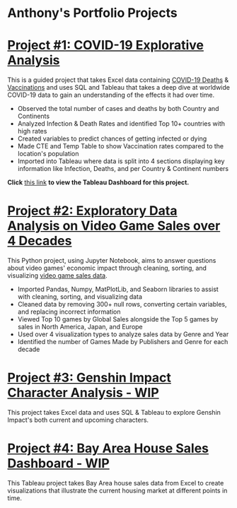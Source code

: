 # Anthony's Portfolio Projects

# [Project #1: COVID-19 Explorative Analysis](https://github.com/amcbroom13/PortfolioProjects/blob/main/COVID%20Portfolio%20Project%20Script.sql)

This is a guided project that takes Excel data containing [COVID-19 Deaths](CovidDeaths.xlsx) & [Vaccinations](CovidVaccinations.xlsx) and uses SQL and Tableau that takes a deep dive at worldwide COVID-19 data to gain an understanding of the effects it had over time.
- Observed the total number of cases and deaths by both Country and Continents
- Analyzed Infection & Death Rates and identified Top 10+ countries with high rates
- Created variables to predict chances of getting infected or dying
- Made CTE and Temp Table to show Vaccination rates compared to the location's population
- Imported into Tableau where data is split into 4 sections displaying key information like Infection, Deaths, and per Country & Continent numbers

**Click** [this link](https://public.tableau.com/views/COVID-19Dashboard_16829717833540/Dashboard1?:language=en-US&:display_count=n&:origin=viz_share_link) **to view the Tableau Dashboard for this project.**

# [Project #2: Exploratory Data Analysis on Video Game Sales over 4 Decades](https://github.com/amcbroom13/PortfolioProjects/blob/main/Exploratory%20Data%20Analysis%20on%20Video%20Game%20Sales.ipynb)

This Python project, using Jupyter Notebook, aims to answer questions about video games' economic impact through cleaning, sorting, and visualizing [video game sales data](vgsales.csv).
- Imported Pandas, Numpy, MatPlotLib, and Seaborn libraries to assist with cleaning, sorting, and visualizing data
- Cleaned data by removing 300+ null rows, converting certain variables, and replacing incorrect information
- Viewed Top 10 games by Global Sales alongside the Top 5 games by sales in North America, Japan, and Europe
- Used over 4 visualization types to analyze sales data by Genre and Year
- Identified the number of Games Made by Publishers and Genre for each decade

# [Project #3: Genshin Impact Character Analysis - WIP](https://github.com/amcbroom13/PortfolioProjects/blob/main/Genshin%20Character%20List%20query%20(Data%20Cleaning%20%26%20Exploration).sql)

This project takes Excel data and uses SQL & Tableau to explore Genshin Impact's both current and upcoming characters.


# [Project #4: Bay Area House Sales Dashboard - WIP]()

This Tableau project takes Bay Area house sales data from Excel to create visualizations that illustrate the current housing market at different points in time.
